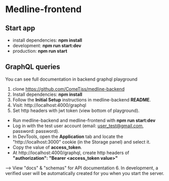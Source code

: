 # Medline-frontend

## Start app
- install dependencies: **npm install**
- development: **npm run start:dev**
- production: **npm run start**

## GraphQL queries
You can see full documentation in backend graphql playground
1. clone https://github.com/ComeTiss/medline-backend
2. Install dependencies: **npm install**
3. Follow the **Initial Setup** instructions in medline-backend **README**.
4. Visit: http://localhost:4000/graphql
5. Set http headers with jwt token (view bottom of playground).
 - Run medline-backend and medline-frontend with **npm run start:dev**
 - Log in with the test user account (email: user_test@gmail.com, password: password).
 - In DevTools, open the **Application** tab and locate the "http://localhost:3000" cookie (in the Storage panel) and select it.
 - Copy the value of **access_token**.
 - At http://localhost:4000/graphql, create http headers of **"authorization": "Bearer <access_token value>"**
 
 --> View "docs" & "schemas" for API documentation
6. In development, a verified user will be automatically created for you when you start the server.
